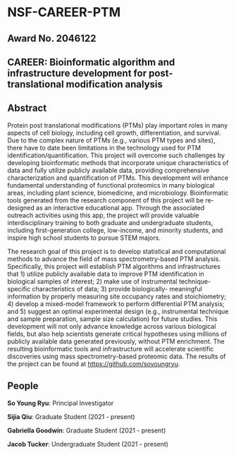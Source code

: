 # NSF-CAREER-PTM
## Award No. 2046122
## CAREER: Bioinformatic algorithm and infrastructure development for post-translational modification analysis
## Abstract
Protein post translational modifications (PTMs) play important roles in many aspects of cell biology, including cell growth, differentiation, and survival. Due to the complex nature of PTMs (e.g., various PTM types and sites), there have to date been limitations in the technology used for PTM identification/quantification. This project will overcome such challenges by developing bioinformatic methods that incorporate unique characteristics of data and fully utilize publicly available data, providing comprehensive characterization and quantification of PTMs. This development will enhance fundamental understanding of functional proteomics in many biological areas, including plant science, biomedicine, and microbiology. Bioinformatic tools generated from the research component of this project will be re-designed as an interactive educational app. Through the associated outreach activities using this app, the project will provide valuable interdisciplinary training to both graduate and undergraduate students, including first-generation college, low-income, and minority students, and inspire high school students to pursue STEM majors.

The research goal of this project is to develop statistical and computational methods to advance the field of mass spectrometry-based PTM analysis. Specifically, this project will establish PTM algorithms and infrastructures that 1) utilize publicly available data to improve PTM identification in biological samples of interest; 2) make use of instrumental technique-specific characteristics of data; 3) provide biologically- meaningful information by properly measuring site occupancy rates and stoichiometry; 4) develop a mixed-model framework to perform differential PTM analysis; and 5) suggest an optimal experimental design (e.g., instrumental technique and sample preparation, sample size calculation) for future studies. This development will not only advance knowledge across various biological fields, but also help scientists generate critical hypotheses using millions of publicly available data generated previously, without PTM enrichment. The resulting bioinformatic tools and infrastructure will accelerate scientific discoveries using mass spectrometry-based proteomic data. The results of the project can be found at https://github.com/soyoungryu.

## People
**So Young Ryu**: Principal Investigator 

**Sijia Qiu**: Graduate Student (2021 - present)

**Gabriella Goodwin**: Graduate Student (2021 - present)

**Jacob Tucker**: Undergraduate Student (2021 - present)

